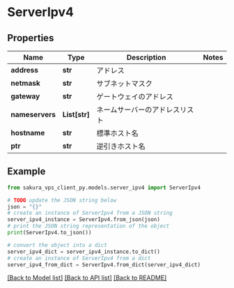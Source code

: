 # ServerIpv4


## Properties

Name | Type | Description | Notes
------------ | ------------- | ------------- | -------------
**address** | **str** | アドレス | 
**netmask** | **str** | サブネットマスク | 
**gateway** | **str** | ゲートウェイのアドレス | 
**nameservers** | **List[str]** | ネームサーバーのアドレスリスト | 
**hostname** | **str** | 標準ホスト名 | 
**ptr** | **str** | 逆引きホスト名 | 

## Example

```python
from sakura_vps_client_py.models.server_ipv4 import ServerIpv4

# TODO update the JSON string below
json = "{}"
# create an instance of ServerIpv4 from a JSON string
server_ipv4_instance = ServerIpv4.from_json(json)
# print the JSON string representation of the object
print(ServerIpv4.to_json())

# convert the object into a dict
server_ipv4_dict = server_ipv4_instance.to_dict()
# create an instance of ServerIpv4 from a dict
server_ipv4_from_dict = ServerIpv4.from_dict(server_ipv4_dict)
```
[[Back to Model list]](../README.md#documentation-for-models) [[Back to API list]](../README.md#documentation-for-api-endpoints) [[Back to README]](../README.md)


